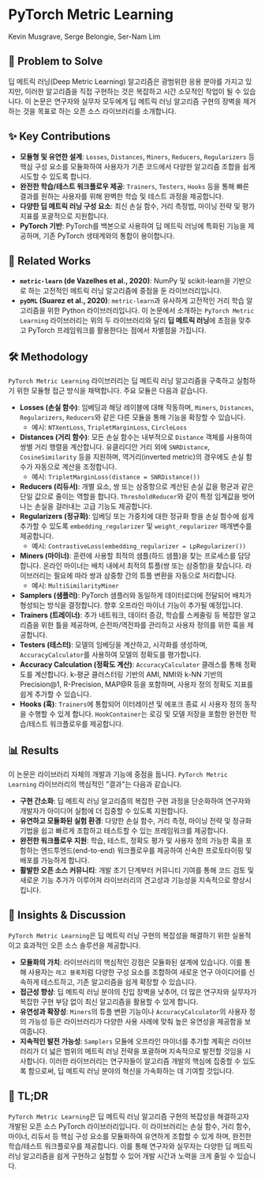 # PyTorch Metric Learning

Kevin Musgrave, Serge Belongie, Ser-Nam Lim

## 🧩 Problem to Solve

딥 메트릭 러닝(Deep Metric Learning) 알고리즘은 광범위한 응용 분야를 가지고 있지만, 이러한 알고리즘을 직접 구현하는 것은 복잡하고 시간 소모적인 작업이 될 수 있습니다. 이 논문은 연구자와 실무자 모두에게 딥 메트릭 러닝 알고리즘 구현의 장벽을 제거하는 것을 목표로 하는 오픈 소스 라이브러리를 소개합니다.

## ✨ Key Contributions

- **모듈형 및 유연한 설계**: `Losses`, `Distances`, `Miners`, `Reducers`, `Regularizers` 등 핵심 구성 요소를 모듈화하여 사용자가 기존 코드에서 다양한 알고리즘 조합을 쉽게 시도할 수 있도록 합니다.
- **완전한 학습/테스트 워크플로우 제공**: `Trainers`, `Testers`, `Hooks` 등을 통해 빠른 결과를 원하는 사용자를 위해 완벽한 학습 및 테스트 과정을 제공합니다.
- **다양한 딥 메트릭 러닝 구성 요소**: 최신 손실 함수, 거리 측정법, 마이닝 전략 및 평가 지표를 포괄적으로 지원합니다.
- **PyTorch 기반**: PyTorch를 백본으로 사용하여 딥 메트릭 러닝에 특화된 기능을 제공하며, 기존 PyTorch 생태계와의 통합이 용이합니다.

## 📎 Related Works

- **`metric-learn` (de Vazelhes et al., 2020)**: NumPy 및 scikit-learn을 기반으로 하는 고전적인 메트릭 러닝 알고리즘에 중점을 둔 라이브러리입니다.
- **`pyDML` (Suarez et al., 2020)**: `metric-learn`과 유사하게 고전적인 거리 학습 알고리즘을 위한 Python 라이브러리입니다.
  이 논문에서 소개하는 `PyTorch Metric Learning` 라이브러리는 위의 두 라이브러리와 달리 **딥 메트릭 러닝**에 초점을 맞추고 PyTorch 프레임워크를 활용한다는 점에서 차별점을 가집니다.

## 🛠️ Methodology

`PyTorch Metric Learning` 라이브러리는 딥 메트릭 러닝 알고리즘을 구축하고 실험하기 위한 모듈형 접근 방식을 채택합니다. 주요 모듈은 다음과 같습니다.

- **Losses (손실 함수)**: 임베딩과 해당 레이블에 대해 작동하며, `Miners`, `Distances`, `Regularizers`, `Reducers`와 같은 다른 모듈을 통해 기능을 확장할 수 있습니다.
  - 예시: `NTXentLoss`, `TripletMarginLoss`, `CircleLoss`
- **Distances (거리 함수)**: 모든 손실 함수는 내부적으로 `Distance` 객체를 사용하여 쌍별 거리 행렬을 계산합니다. 유클리디안 거리 외에 `SNRDistance`, `CosineSimilarity` 등을 지원하며, 역거리(inverted metric)의 경우에도 손실 함수가 자동으로 계산을 조정합니다.
  - 예시: `TripletMarginLoss(distance = SNRDistance())`
- **Reducers (리듀서)**: 개별 요소, 쌍 또는 삼중항으로 계산된 손실 값을 평균과 같은 단일 값으로 줄이는 역할을 합니다. `ThresholdReducer`와 같이 특정 임계값을 벗어나는 손실을 걸러내는 고급 기능도 제공합니다.
- **Regularizers (정규화)**: 임베딩 또는 가중치에 대한 정규화 항을 손실 함수에 쉽게 추가할 수 있도록 `embedding_regularizer` 및 `weight_regularizer` 매개변수를 제공합니다.
  - 예시: `ContrastiveLoss(embedding_regularizer = LpRegularizer())`
- **Miners (마이너)**: 훈련에 사용할 최적의 샘플(하드 샘플)을 찾는 프로세스를 담당합니다. 온라인 마이너는 배치 내에서 최적의 튜플(쌍 또는 삼중항)을 찾습니다. 라이브러리는 필요에 따라 쌍과 삼중항 간의 튜플 변환을 자동으로 처리합니다.
  - 예시: `MultiSimilarityMiner`
- **Samplers (샘플러)**: PyTorch 샘플러와 동일하게 데이터로더에 전달되어 배치가 형성되는 방식을 결정합니다. 향후 오프라인 마이너 기능이 추가될 예정입니다.
- **Trainers (트레이너)**: 추가 네트워크, 데이터 증강, 학습률 스케줄링 등 복잡한 알고리즘을 위한 틀을 제공하며, 순전파/역전파를 관리하고 사용자 정의를 위한 훅을 제공합니다.
- **Testers (테스터)**: 모델의 임베딩을 계산하고, 시각화를 생성하며, `AccuracyCalculator`를 사용하여 모델의 정확도를 평가합니다.
- **Accuracy Calculation (정확도 계산)**: `AccuracyCalculator` 클래스를 통해 정확도를 계산합니다. k-평균 클러스터링 기반의 AMI, NMI와 k-NN 기반의 Precision@1, R-Precision, MAP@R 등을 포함하며, 사용자 정의 정확도 지표를 쉽게 추가할 수 있습니다.
- **Hooks (훅)**: `Trainers`에 통합되어 이터레이션 및 에포크 종료 시 사용자 정의 동작을 수행할 수 있게 합니다. `HookContainer`는 로깅 및 모델 저장을 포함한 완전한 학습/테스트 워크플로우를 제공합니다.

## 📊 Results

이 논문은 라이브러리 자체의 개발과 기능에 중점을 둡니다. `PyTorch Metric Learning` 라이브러리의 핵심적인 "결과"는 다음과 같습니다.

- **구현 간소화**: 딥 메트릭 러닝 알고리즘의 복잡한 구현 과정을 단순화하여 연구자와 개발자가 아이디어 실험에 더 집중할 수 있도록 지원합니다.
- **유연하고 모듈화된 실험 환경**: 다양한 손실 함수, 거리 측정, 마이닝 전략 및 정규화 기법을 쉽고 빠르게 조합하고 테스트할 수 있는 프레임워크를 제공합니다.
- **완전한 워크플로우 지원**: 학습, 테스트, 정확도 평가 및 사용자 정의 가능한 훅을 포함하는 엔드투엔드(end-to-end) 워크플로우를 제공하여 신속한 프로토타이핑 및 배포를 가능하게 합니다.
- **활발한 오픈 소스 커뮤니티**: 개발 초기 단계부터 커뮤니티 기여를 통해 코드 검토 및 새로운 기능 추가가 이루어져 라이브러리의 견고성과 기능성을 지속적으로 향상시킵니다.

## 🧠 Insights & Discussion

`PyTorch Metric Learning`은 딥 메트릭 러닝 구현의 복잡성을 해결하기 위한 실용적이고 효과적인 오픈 소스 솔루션을 제공합니다.

- **모듈화의 가치**: 라이브러리의 핵심적인 강점은 모듈화된 설계에 있습니다. 이를 통해 사용자는 `레고 블록`처럼 다양한 구성 요소를 조합하여 새로운 연구 아이디어를 신속하게 테스트하고, 기존 알고리즘을 쉽게 확장할 수 있습니다.
- **접근성 향상**: 딥 메트릭 러닝 분야의 진입 장벽을 낮추어, 더 많은 연구자와 실무자가 복잡한 구현 부담 없이 최신 알고리즘을 활용할 수 있게 합니다.
- **유연성과 확장성**: `Miners`의 튜플 변환 기능이나 `AccuracyCalculator`의 사용자 정의 가능성 등은 라이브러리가 다양한 사용 사례에 맞춰 높은 유연성을 제공함을 보여줍니다.
- **지속적인 발전 가능성**: `Samplers` 모듈에 오프라인 마이너를 추가할 계획은 라이브러리가 더 넓은 범위의 메트릭 러닝 전략을 포괄하며 지속적으로 발전할 것임을 시사합니다. 이러한 라이브러리는 연구자들이 알고리즘 개발의 핵심에 집중할 수 있도록 함으로써, 딥 메트릭 러닝 분야의 혁신을 가속화하는 데 기여할 것입니다.

## 📌 TL;DR

`PyTorch Metric Learning`은 딥 메트릭 러닝 알고리즘 구현의 복잡성을 해결하고자 개발된 오픈 소스 PyTorch 라이브러리입니다. 이 라이브러리는 손실 함수, 거리 함수, 마이너, 리듀서 등 핵심 구성 요소를 모듈화하여 유연하게 조합할 수 있게 하며, 완전한 학습/테스트 워크플로우를 제공합니다. 이를 통해 연구자와 실무자는 다양한 딥 메트릭 러닝 알고리즘을 쉽게 구현하고 실험할 수 있어 개발 시간과 노력을 크게 줄일 수 있습니다.
